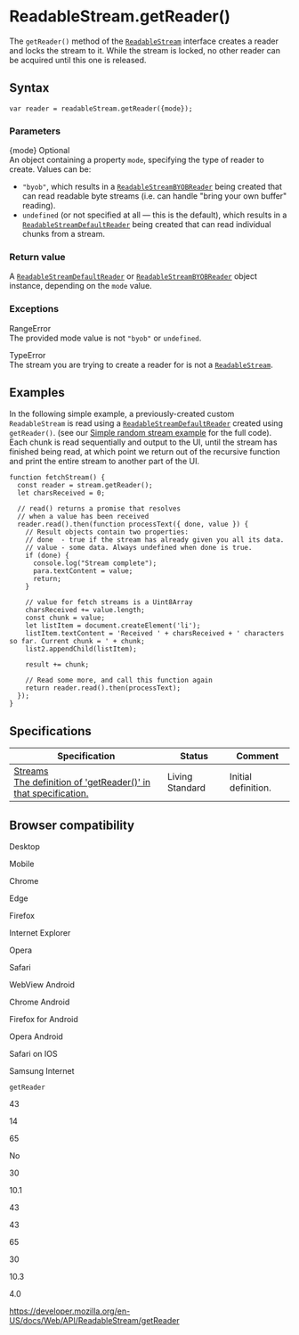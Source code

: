 # ReadableStream.getReader()

The `getReader()` method of the [`ReadableStream`](../readablestream) interface creates a reader and locks the stream to it. While the stream is locked, no other reader can be acquired until this one is released.

## Syntax

    var reader = readableStream.getReader({mode});

### Parameters

{mode} <span class="badge inline optional">Optional</span>  
An object containing a property `mode`, specifying the type of reader to create. Values can be:

- `"byob"`, which results in a [`ReadableStreamBYOBReader`](../readablestreambyobreader) being created that can read readable byte streams (i.e. can handle "bring your own buffer" reading).
- `undefined` (or not specified at all — this is the default), which results in a [`ReadableStreamDefaultReader`](../readablestreamdefaultreader) being created that can read individual chunks from a stream.

### Return value

A [`ReadableStreamDefaultReader`](../readablestreamdefaultreader) or [`ReadableStreamBYOBReader`](../readablestreambyobreader) object instance, depending on the `mode` value.

### Exceptions

RangeError  
The provided mode value is not `"byob"` or `undefined`.

TypeError  
The stream you are trying to create a reader for is not a [`ReadableStream`](../readablestream).

## Examples

In the following simple example, a previously-created custom `ReadableStream` is read using a [`ReadableStreamDefaultReader`](../readablestreamdefaultreader) created using `getReader()`. (see our [Simple random stream example](https://mdn.github.io/dom-examples/streams/simple-random-stream/) for the full code). Each chunk is read sequentially and output to the UI, until the stream has finished being read, at which point we return out of the recursive function and print the entire stream to another part of the UI.

    function fetchStream() {
      const reader = stream.getReader();
      let charsReceived = 0;

      // read() returns a promise that resolves
      // when a value has been received
      reader.read().then(function processText({ done, value }) {
        // Result objects contain two properties:
        // done  - true if the stream has already given you all its data.
        // value - some data. Always undefined when done is true.
        if (done) {
          console.log("Stream complete");
          para.textContent = value;
          return;
        }

        // value for fetch streams is a Uint8Array
        charsReceived += value.length;
        const chunk = value;
        let listItem = document.createElement('li');
        listItem.textContent = 'Received ' + charsReceived + ' characters so far. Current chunk = ' + chunk;
        list2.appendChild(listItem);

        result += chunk;

        // Read some more, and call this function again
        return reader.read().then(processText);
      });
    }

## Specifications

<table><thead><tr class="header"><th>Specification</th><th>Status</th><th>Comment</th></tr></thead><tbody><tr class="odd"><td><a href="https://streams.spec.whatwg.org/#rs-get-reader">Streams<br />
<span class="small">The definition of 'getReader()' in that specification.</span></a></td><td><span class="spec-living">Living Standard</span></td><td>Initial definition.</td></tr></tbody></table>

## Browser compatibility

Desktop

Mobile

Chrome

Edge

Firefox

Internet Explorer

Opera

Safari

WebView Android

Chrome Android

Firefox for Android

Opera Android

Safari on IOS

Samsung Internet

`getReader`

43

14

65

No

30

10.1

43

43

65

30

10.3

4.0

<a href="https://developer.mozilla.org/en-US/docs/Web/API/ReadableStream/getReader" class="_attribution-link">https://developer.mozilla.org/en-US/docs/Web/API/ReadableStream/getReader</a>
